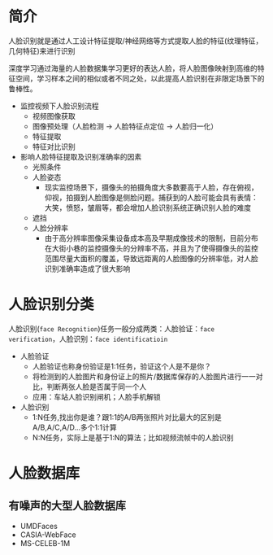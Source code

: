 # 简介

人脸识别就是通过人工设计特征提取/神经网络等方式提取人脸的特征(纹理特征，几何特征)来进行识别

深度学习通过海量的人脸数据集学习更好的表达人脸，将人脸图像映射到高维的特征空间，学习样本之间的相似或者不同之处，以此提高人脸识别在非限定场景下的鲁棒性。

- 监控视频下人脸识别流程
  - 视频图像获取
  - 图像预处理（人脸检测 -> 人脸特征点定位 -> 人脸归一化）
  - 特征提取
  - 特征对比识别
- 影响人脸特征提取及识别准确率的因素
  - 光照条件
  - 人脸姿态
    - 现实监控场景下，摄像头的拍摄角度大多数要高于人脸，存在俯视，仰视，拍摄到人脸图像是侧脸问题。捕获到的人脸可能会具有表情：大笑，愤怒，皱眉等，都会增加人脸识别系统正确识别人脸的难度
  - 遮挡
  - 人脸分辨率
    - 由于高分辨率图像采集设备成本高及早期成像技术的限制，目前分布在大街小巷的监控摄像头的分辨率不高，并且为了使得摄像头的监控范围尽量大面积的覆盖，导致远距离的人脸图像的分辨率低，对人脸识别准确率造成了很大影响



# 人脸识别分类

人脸识别(`face Recognition`)任务一般分成两类：人脸验证：`face verification`，人脸识别：`face identificatioin`

- 人脸验证
  - 人脸验证也称身份验证是1:1任务，验证这个人是不是你？
  - 将检测到的人脸图片和身份证上的照片/数据库保存的人脸图片进行一一对比，判断两张人脸是否属于同一个人
  - 应用：车站人脸识别闸机；人脸手机解锁
- 人脸识别
  - 1:N任务,找出你是谁？跟1:1的A/B两张照片对比最大的区别是A/B,A/C,A/D...多个1:1计算
  - N:N任务，实际上是基于1:N的算法；比如视频流帧中的人脸识别



# 人脸数据库

## 有噪声的大型人脸数据库

- UMDFaces
- CASIA-WebFace
- MS-CELEB-1M